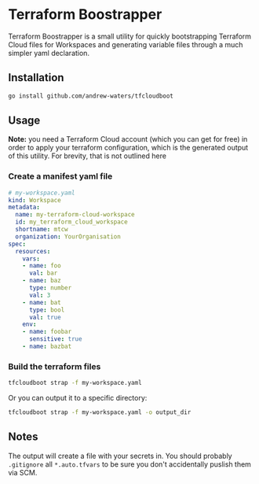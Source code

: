 # Terraform Boostrapper

Terraform Boostrapper is a small utility for quickly bootstrapping Terraform Cloud files for Workspaces and generating variable files through a much simpler yaml declaration.


## Installation

```bash
go install github.com/andrew-waters/tfcloudboot
```

## Usage

**Note:** you need a Terraform Cloud account (which you can get for free) in order to apply your terraform configuration, which is the generated output of this utility. For brevity, that is not outlined here

### Create a manifest yaml file

```yaml
# my-workspace.yaml
kind: Workspace
metadata:
  name: my-terraform-cloud-workspace
  id: my_terraform_cloud_workspace
  shortname: mtcw
  organization: YourOrganisation
spec:
  resources:
    vars:
    - name: foo
      val: bar
    - name: baz
      type: number
      val: 3
    - name: bat
      type: bool
      val: true
    env:
    - name: foobar
      sensitive: true
    - name: bazbat
```

### Build the terraform files

```bash
tfcloudboot strap -f my-workspace.yaml
```

Or you can output it to a specific directory:

```bash
tfcloudboot strap -f my-workspace.yaml -o output_dir
```

## Notes

The output will create a file with your secrets in. You should probably `.gitignore` all `*.auto.tfvars` to be sure you don't accidentally puslish them via SCM.
